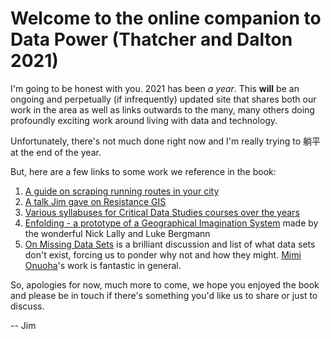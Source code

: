 # Welcome to the online companion to Data Power (Thatcher and Dalton 2021)

I'm going to be honest with you. 2021 has been *a year*. This **will** be an ongoing and perpetually (if infrequently) updated site that shares both our work in the area as well as links outwards to the many, many others doing profoundly exciting work around living with data and technology.

Unfortunately, there's not much done right now and I'm really trying to 躺平 at the end of the year.

But, here are a few links to some work we reference in the book:
1. [A guide on scraping running routes in your city](https://github.com/jethatch/DataDerives/tree/master/running-maps_update)
2. [A talk Jim gave on Resistance GIS](https://jethatch.github.io/resistancegis/#/)
3. [Various syllabuses for Critical Data Studies courses over the years](https://github.com/jethatch/syllabuses)
4. [Enfolding - a prototype of a Geographical Imagination System](https://github.com/FoldingSpace/enfolding) made by the wonderful Nick Lally and Luke Bergmann
5. [On Missing Data Sets](https://github.com/MimiOnuoha/missing-datasets) is a brilliant discussion and list of what data sets don't exist, forcing us to ponder why not and how they might. [Mimi Onuoha](https://mimionuoha.com/)'s work is fantastic in general.

So, apologies for now, much more to come, we hope you enjoyed the book and please be in touch if there's something you'd like us to share or just to discuss.

-- Jim
